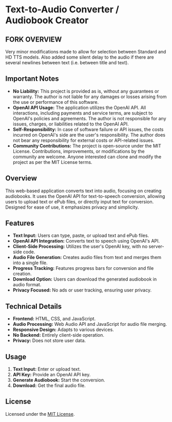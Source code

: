 # Text-to-Audio Converter / Audiobook Creator

## FORK OVERVIEW

Very minor modifications made to allow for selection between Standard and HD TTS models.  Also added some silent delay to the audio if there are several newlines between text (i.e. between title and text).

## Important Notes

- **No Liability:** This project is provided as is, without any guarantees or warranty. The author is not liable for any damages or losses arising from the use or performance of this software.
- **OpenAI API Usage:** The application utilizes the OpenAI API. All interactions, including payments and service terms, are subject to OpenAI's policies and agreements. The author is not responsible for any issues, charges, or liabilities related to the OpenAI API.
- **Self-Responsibility:** In case of software failure or API issues, the costs incurred on OpenAI's side are the user's responsibility. The author does not bear any responsibility for external costs or API-related issues.
- **Community Contributions:** The project is open-source under the MIT License. Contributions, improvements, or modifications by the community are welcome. Anyone interested can clone and modify the project as per the MIT License terms.

## Overview

This web-based application converts text into audio, focusing on creating audiobooks. It uses the OpenAI API for text-to-speech conversion, allowing users to upload text or ePub files, or directly input text for conversion. Designed for ease of use, it emphasizes privacy and simplicity.

## Features

- **Text Input:** Users can type, paste, or upload text and ePub files.
- **OpenAI API Integration:** Converts text to speech using OpenAI's API.
- **Client-Side Processing:** Utilizes the user's OpenAI key, with no server-side code.
- **Audio File Generation:** Creates audio files from text and merges them into a single file.
- **Progress Tracking:** Features progress bars for conversion and file creation.
- **Download Option:** Users can download the generated audiobook in audio format.
- **Privacy Focused:** No ads or user tracking, ensuring user privacy.

## Technical Details

- **Frontend:** HTML, CSS, and JavaScript.
- **Audio Processing:** Web Audio API and JavaScript for audio file merging.
- **Responsive Design:** Adapts to various devices.
- **No Backend:** Entirely client-side operation.
- **Privacy:** Does not store user data.

## Usage

1. **Text Input:** Enter or upload text.
2. **API Key:** Provide an OpenAI API key.
3. **Generate Audiobook:** Start the conversion.
4. **Download:** Get the final audio file.

## License

Licensed under the [MIT License](LICENSE).
